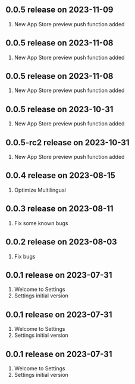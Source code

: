 ## 0.0.5 release on 2023-11-09
1. New App Store preview push function added
## 0.0.5 release on 2023-11-08
1. New App Store preview push function added
## 0.0.5 release on 2023-11-08
1. New App Store preview push function added
## 0.0.5 release on 2023-10-31
1. New App Store preview push function added
## 0.0.5-rc2 release on 2023-10-31
1. New App Store preview push function added

## 0.0.4 release on 2023-08-15
1. Optimize Multilingual
## 0.0.3 release on 2023-08-11
1. Fix some known bugs
## 0.0.2 release on 2023-08-03
1. Fix bugs
## 0.0.1 release on 2023-07-31
1. Welcome to Settings
2. Settings initial version
## 0.0.1 release on 2023-07-31
1. Welcome to Settings
2. Settings initial version
## 0.0.1 release on 2023-07-31
1. Welcome to Settings
2. Settings initial version
